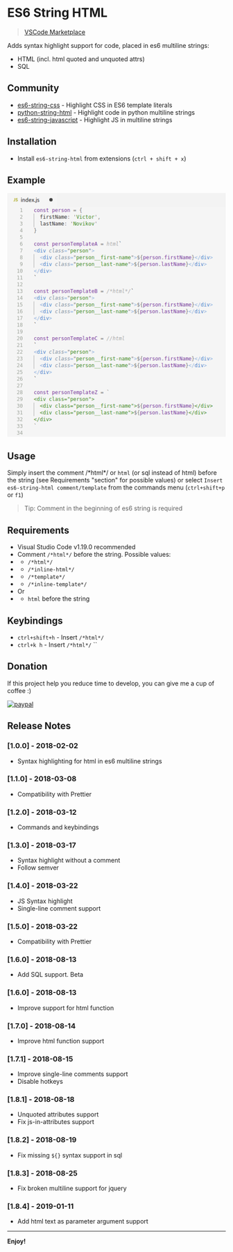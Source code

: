 # ES6 String HTML 
> [VSCode Marketplace](https://marketplace.visualstudio.com/items?itemName=Tobermory.es6-string-html)

Adds syntax highlight support for code, placed in es6 multiline strings:
- HTML (incl. html quoted and unquoted attrs)
- SQL

## Community
- [es6-string-css](https://github.com/bashmish/es6-string-css) - Highlight CSS in ES6 template literals
- [python-string-html](https://github.com/ptweir/python-string-html) - Highlight code in python multiline strings
- [es6-string-javascript](https://github.com/Zjcompt/es6-string-javascript) - Highlight JS in multiline strings

## Installation

- Install `es6-string-html` from extensions (`ctrl + shift + x`)

## Example

![Example](docs/demo.png)

## Usage

Simply insert the comment /\*html\*/ or `html` (or sql instead of html) before the string
(see Requirements "section" for possible values) or select
`Insert es6-string-html comment/template` from the commands menu
(`ctrl+shift+p` or `f1`)

> Tip: Comment in the beginning of es6 string is required

## Requirements

- Visual Studio Code v1.19.0 recommended
- Comment `/*html*/` before the string. Possible values:
- - `/*html*/`
- - `/*inline-html*/`
- - `/*template*/`
- - `/*inline-template*/`
- Or
- - `html` before the string

## Keybindings
- `ctrl+shift+h` - Insert `/*html*/`
- `ctrl+k h` - Insert `/*html*/` \`\`

## Donation

If this project help you reduce time to develop, you can give me a cup of coffee :)

[![paypal](https://www.paypalobjects.com/en_US/i/btn/btn_donateCC_LG.gif)](https://www.paypal.com/cgi-bin/webscr?cmd=_s-xclick&hosted_button_id=68P8BFSZPG5H2)

## Release Notes

### [1.0.0] - 2018-02-02
- Syntax highlighting for html in es6 multiline strings

### [1.1.0] - 2018-03-08
- Compatibility with Prettier

### [1.2.0] - 2018-03-12
- Commands and keybindings

### [1.3.0] - 2018-03-17
- Syntax highlight without a comment
- Follow semver

### [1.4.0] - 2018-03-22
- JS Syntax highlight
- Single-line comment support

### [1.5.0] - 2018-03-22
- Compatibility with Prettier

### [1.6.0] - 2018-08-13
- Add SQL support. Beta

### [1.6.0] - 2018-08-13
- Improve support for html function

### [1.7.0] - 2018-08-14
- Improve html function support

### [1.7.1] - 2018-08-15
- Improve single-line comments support
- Disable hotkeys

### [1.8.1] - 2018-08-18
- Unquoted attributes support
- Fix js-in-attributes support

### [1.8.2] - 2018-08-19
- Fix missing `${}` syntax support in sql

### [1.8.3] - 2018-08-25
- Fix broken multiline support for jquery

### [1.8.4] - 2019-01-11
- Add html text as parameter argument support
-----------------------------------------------------------------------------------------------------------

**Enjoy!**
